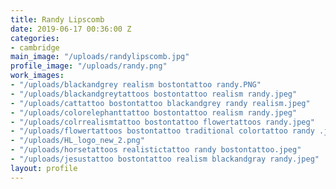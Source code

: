 ```yaml
---
title: Randy Lipscomb
date: 2019-06-17 00:36:00 Z
categories:
- cambridge
main_image: "/uploads/randylipscomb.jpg"
profile_image: "/uploads/randy.png"
work_images:
- "/uploads/blackandgrey realism bostontattoo randy.PNG"
- "/uploads/blackandgreytattoos bostontattoo realism randy.jpeg"
- "/uploads/cattattoo bostontattoo blackandgrey randy realism.jpeg"
- "/uploads/colorelephanttattoo bostontattoo realism randy.jpeg"
- "/uploads/colrrealismtattoo bostontattoo flowertattoos randy.jpeg"
- "/uploads/flowertattoos bostontattoo traditional colortattoo randy .jpeg"
- "/uploads/HL_logo_new_2.png"
- "/uploads/horsetattoos realistictattoo randy bostontattoo.jpeg"
- "/uploads/jesustattoo bostontattoo realism blackandgray randy.jpeg"
layout: profile
---
```



